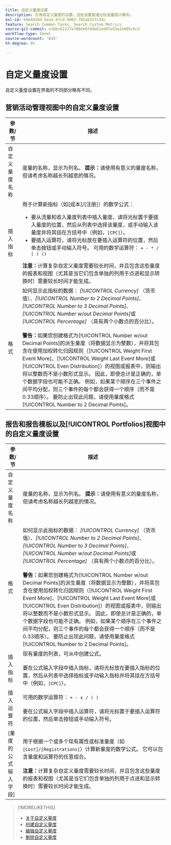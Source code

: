 ```yaml
---
title: 自定义量度设置
description: 引用自定义量度的设置，这些设置是通过标准量度计算的。
exl-id: b9e8434d-5ea2-47cd-9d63-705a6337c34c
feature: Search Common Tasks, Search Custom Metrics
source-git-commit: e16bc62127a708de8f4deb1eddfa53a14405cbc2
workflow-type: tm+mt
source-wordcount: '615'
ht-degree: 0%

---
```


# 自定义量度设置

自定义量度设置在界面的不同部分略有不同。

## 营销活动管理视图中的自定义量度设置

| 参数/节 | 描述 |
|----|----|
| 自定义量度名称 | 度量的名称，显示为列名。 <b>提示：</b>请使用有意义的量度名称，但请考虑名称越长列越宽的情况。 |
| 插入指标 | 用于计算新指标（如[成本]/[注册]）的数学公式：<ul><li>要从流量和收入量度列表中插入量度，请将光标置于要插入量度的位置，然后从列表中选择该量度，或手动输入该量度并将其括在方括号中（例如，`[CPC]`）。</li><li>要插入运算符，请将光标放在要插入运算符的位置，然后单击按钮或手动输入符号。 可用的数学运算符： `+ - * / ( ) ()`</li></ul><b>注意：</b>计算复杂自定义量度需要较长时间，并且包含这些量度的报表和视图（尤其是当它们包含单独的列用于点进和显示转换时）需要较长时间才能生成。 |
| 格式 | 如何显示此指标的数据： *[!UICONTROL Currency]* （货币值）、*[!UICONTROL Number to 2 Decimal Points]*、*[!UICONTROL Number to 3 Decimal Points]*、*[!UICONTROL Number w/out Decimal Points]*&#x200B;或&#x200B;*[!UICONTROL Percentage]* （具有两个小数点的百分比）。<br><br><b>警告：</b>如果您创建格式为[!UICONTROL Number w/out Decimal Points]的派生量度（将数据显示为整数），并将其包含在使用加权转化归因规则（[!UICONTROL Weight First Event More]、[!UICONTROL Weight Last Event More]或[!UICONTROL Even Distribution]）的视图或报表中，则输出将以整数而不是小数形式显示。 因此，即使总计是正确的，单个数据字段也可能不正确。 例如，如果某个顺序在三个事件之间平均分配，则三个事件的每个都会获得一个顺序（而不是0.33顺序）。 要防止出现此问题，请使用量度格式[!UICONTROL Number to 2 Decimal Points]。 |

## 报告和报告模板以及[!UICONTROL Portfolios]视图中的自定义量度设置

| 参数/节 | 描述 |
|----|----|
| 自定义量度名称 | 度量的名称，显示为列名。 <b>提示：</b>请使用有意义的量度名称，但请考虑名称越长列越宽的情况。 |
| 格式 | 如何显示此指标的数据： *[!UICONTROL Currency]* （货币值）、*[!UICONTROL Number to 2 Decimal Points]*、*[!UICONTROL Number to 3 Decimal Points]*、*[!UICONTROL Number w/out Decimal Points]*&#x200B;或&#x200B;*[!UICONTROL Percentage]* （具有两个小数点的百分比）。<br><br><b>警告：</b>如果您创建格式为[!UICONTROL Number w/out Decimal Points]的派生量度（将数据显示为整数），并将其包含在使用加权转化归因规则（[!UICONTROL Weight First Event More]、[!UICONTROL Weight Last Event More]或[!UICONTROL Even Distribution]）的视图或报表中，则输出将以整数而不是小数形式显示。 因此，即使总计是正确的，单个数据字段也可能不正确。 例如，如果某个顺序在三个事件之间平均分配，则三个事件的每个都会获得一个顺序（而不是0.33顺序）。 要防止出现此问题，请使用量度格式[!UICONTROL Number to 2 Decimal Points]。 |
| 插入指标 | 现有量度的列表，可从中创建公式。<br><br>要在公式输入字段中插入指标，请将光标放在要插入指标的位置，然后从列表中选择指标或手动输入指标并将其括在方括号中（例如，`[CPC]`）。 |
| 插入运算符 | 可用的数学运算符： `+ - x / ( )`<br><br>要在公式输入字段中插入运算符，请将光标置于要插入运算符的位置，然后单击按钮或手动输入符号。 |
| [量度的公式输入字段] | 用于根据一个或多个现有属性或标准量度（如`[Cost]/[Registrations]`）计算新量度的数学公式。 它可以包含量度和运算符的任意组合。<br><br><b>注意：</b>计算复杂自定义量度需要较长时间，并且包含这些量度的报表和视图（尤其是当它们包含单独的列用于点进和显示转换时）需要较长时间才能生成。 |

>[!MORELIKETHIS]
>
>* [关于自定义量度](custom-metric-about.md)
>* [创建自定义量度](custom-metric-create.md)
>* [编辑自定义量度](custom-metric-edit.md)
>* [删除自定义量度](custom-metric-delete.md)
